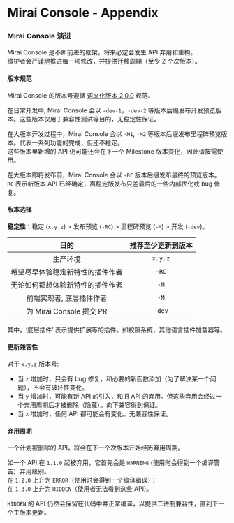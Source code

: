 # Mirai Console - Appendix

### Mirai Console 演进

Mirai Console 是不断前进的框架，将来必定会发生 API 弃用和重构。  
维护者会严谨地推进每一项修改，并提供迁移周期（至少 2 个次版本）。

#### 版本规范

Mirai Console 的版本号遵循 [语义化版本 2.0.0](https://semver.org/lang/zh-CN/#spec-item-9) 规范。

在日常开发中, Mirai Console 会以 `-dev-1`，`-dev-2` 等版本后缀发布开发预览版本。这些版本仅用于兼容性测试等目的，无稳定性保证。

在大版本开发过程中，Mirai Console 会以 `-M1`, `-M2` 等版本后缀发布里程碑预览版本。代表一系列功能的完成，但还不稳定。  
这些版本里新增的 API 仍可能还会在下一个 Milestone 版本变化，因此请按需使用。

在大版本即将发布前，Mirai Console 会以 `-RC` 版本后缀发布最终的预览版本。  
`RC` 表示新版本 API 已经确定，离稳定版发布只差最后的一些内部优化或 bug 修复。

#### 版本选择

**稳定性**：稳定 (`x.y.z`) > 发布预览 (`-RC`) > 里程碑预览 (`-M`) > 开发 (`-dev`)。

|            目的            | 推荐至少更新到版本 |
|:--------------------------:|:--------------:|
|          生产环境           |     `x.y.z`     |
| 希望尽早体验稳定新特性的插件作者 |     `-RC`      |
| 无论如何都想体验新特性的插件作者 |      `-M`      |
|    前端实现者, 底层插件作者    |      `-M`      |
|  为 Mirai Console 提交 PR   |     `-dev`     |

其中，‘底层插件’ 表示提供扩展等的插件。如权限系统，其他语言插件加载器等。

#### 更新兼容性

对于 `x.y.z` 版本号:
- 当 `z` 增加时，只会有 bug 修复，和必要的新函数添加（为了解决某一个问题），不会有破坏性变化。
- 当 `y` 增加时，可能有新 API 的引入，和旧 API 的弃用。但这些弃用会经过一个弃用周期后才被删除（隐藏）。向下兼容得到保证。
- 当 `x` 增加时，任何 API 都可能会有变化。无兼容性保证。

#### 弃用周期

一个计划被删除的 API，将会在下一个次版本开始经历弃用周期。

如一个 API 在 `1.1.0` 起被弃用，它首先会是 `WARNING` (使用时会得到一个编译警告）弃用级别。  
在 `1.2.0` 上升为 `ERROR`（使用时会得到一个编译错误）；  
在 `1.3.0` 上升为 `HIDDEN`（使用者无法看到这些 API)。

`HIDDEN` 的 API 仍然会保留在代码中并正常编译，以提供二进制兼容性，直到下一个主版本更新。

